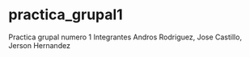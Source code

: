 # practica_grupal1
Practica grupal numero 1 Integrantes Andros Rodriguez, Jose Castillo, Jerson Hernandez
